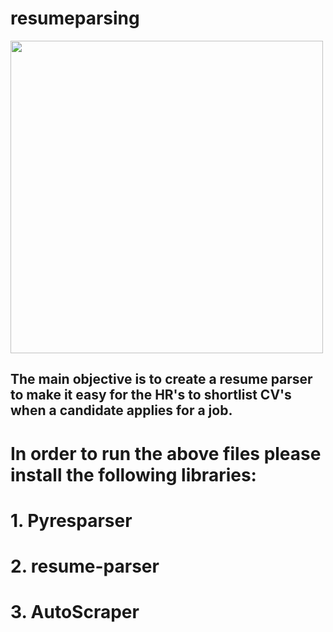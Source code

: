 # resumeparsing

<img src='/Users/rohitsanam/Desktop/resumeparsing.gif' width=500px height=500px>

## The main objective is to create a resume parser to make it easy for the HR's to shortlist CV's when a candidate applies for a job.

# In order to run the above files please install the following libraries:
# 1. Pyresparser
# 2. resume-parser
# 3. AutoScraper 

